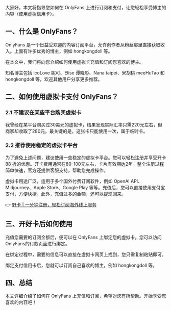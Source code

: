 大家好，本文将指导您如何在 OnlyFans 上进行订阅和支付，让您轻松享受博主的内容（使用虚拟信用卡）。

## 一、什么是 OnlyFans？

OnlyFans 是一个日益受欢迎的内容订阅平台，允许创作者从粉丝那里直接获取收入。上面有许多优秀的博主，例如 hongkongdoll 等。

在本文中，我们将向您介绍如何使用虚拟卡充值和订阅您喜欢的博主。

知名博主包括 icoLove 妮可、Elise 谭晓彤、Nana taipei、米胡桃 meeHuTao 和 hongkongdoll 等，欢迎其他用户分享更多推荐。

## 二、如何使用虚拟卡支付 OnlyFans？

### 2.1 不建议在某些平台购买虚拟卡

我曾经在某平台购买过30美元的虚拟卡，结果发现实际汇率只需220元左右，但商家却收取了280元。最关键的是，这张卡只能使用一次，属于临时卡。

### 2.2 推荐使用稳定的虚拟卡平台

为了避免上述问题，建议使用一些稳定的虚拟卡平台。您可以轻松注册并享受开卡 88 折的优惠。开卡费用通常在80-100元左右，卡片有效期达2年。整个注册过程简单快速，官方还提供客服支持，帮助您完成操作。

虚拟卡用途广泛，适用于多个国外付费订阅软件，例如 OpenAI API、Midjourney、Apple Store、Google Play 等等。充值后，您可以直接使用支付宝支付，方便快捷。此外，充值过多的金额，还可以提现回来。

👉 [野卡 | 一分钟注册，轻松订阅海外线上服务](https://bit.ly/bewildcard)

## 三、开好卡后如何使用

充值您需要的订阅金额后，便可以在 OnlyFans 上绑定您的虚拟卡。您可以访问OnlyFans的付款页面进行绑定。

在绑定过程中，需要的信息可以直接在虚拟卡网页上找到，您只需复制粘贴即可。

绑定支付信用卡后，您就可以订阅自己喜欢的博主，例如 hongkongdoll 等。

## 四、总结 

本文详细介绍了如何在 OnlyFans 上充值和订阅，希望对您有所帮助。开始享受您喜欢的内容吧！